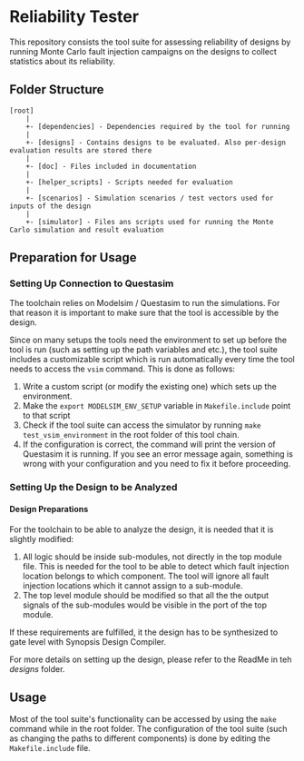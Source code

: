 
# Reliability Tester

This repository consists the tool suite for assessing reliability of designs by running Monte Carlo fault injection campaigns on the designs to collect statistics about its reliability.

## Folder Structure

```
[root]
    |
    +- [dependencies] - Dependencies required by the tool for running
    |
    +- [designs] - Contains designs to be evaluated. Also per-design evaluation results are stored there
    |
    +- [doc] - Files included in documentation
    |
    +- [helper_scripts] - Scripts needed for evaluation
    |
    +- [scenarios] - Simulation scenarios / test vectors used for inputs of the design
    |
    +- [simulator] - Files ans scripts used for running the Monte Carlo simulation and result evaluation
```

## Preparation for Usage

### Setting Up Connection to Questasim

The toolchain relies on Modelsim / Questasim to run the simulations. For that reason it is important to make sure that the tool is accessible by the design.

Since on many setups the tools need the environment to set up before the tool is run (such as setting up the path variables and etc.), the tool suite includes a customizable script which is run automatically every time the tool needs to access the `vsim` command. This is done as follows:

1. Write a custom script (or modify the existing one) which sets up the environment.
2. Make the `export MODELSIM_ENV_SETUP` variable in `Makefile.include` point to that script
3. Check if the tool suite can access the simulator by running `make test_vsim_environment` in the root folder of this tool chain.
4. If the configuration is correct, the command will print the version of Questasim it is running. If you see an error message again, something is wrong with your configuration and you need to fix it before proceeding.


### Setting Up the Design to be Analyzed

#### Design Preparations

For the toolchain to be able to analyze the design, it is needed that it is slightly modified:

1. All logic should be inside sub-modules, not directly in the top module file. This is needed for the tool to be able to detect which fault injection location belongs to which component. The tool will ignore all fault injection locations which it cannot assign to a sub-module.
2. The top level module should be modified so that all the the output signals of the sub-modules would be visible in the port of the top module.

If these requirements are fulfilled, it the design has to be synthesized to gate level with Synopsis Design Compiler.

For more details on setting up the design, please refer to the ReadMe in teh *designs* folder.

## Usage

Most of the tool suite's functionality can be accessed by using the `make` command while in the root folder.
The configuration of the tool suite (such as changing the paths to different components) is done by editing the `Makefile.include` file.
